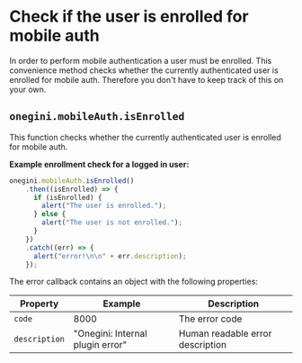 # Check if the user is enrolled for mobile auth

<!-- toc -->

In order to perform mobile authentication a user must be enrolled. This convenience method checks whether the currently authenticated user is enrolled for 
mobile auth. Therefore you don't have to keep track of this on your own.

## `onegini.mobileAuth.isEnrolled`

This function checks whether the currently authenticated user is enrolled for mobile auth. 

**Example enrollment check for a logged in user:**

```js
onegini.mobileAuth.isEnrolled()
    .then((isEnrolled) => {
      if (isEnrolled) {
        alert("The user is enrolled.");
      } else {
        alert("The user is not enrolled.");
      }
    })
    .catch((err) => {
      alert("error!\n\n" + err.description);
    });
```

The error callback contains an object with the following properties:

| Property | Example | Description |
| --- | --- | --- |
| `code` | 8000 | The error code
| `description` | "Onegini: Internal plugin error" | Human readable error description
